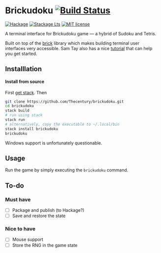 # Brickudoku [![Build Status](https://github.com/thecentury/brickudoku/actions/workflows/haskell-ci.yml/badge.svg)](https://github.com/thecentury/brickudoku/actions/workflows/haskell-ci.yml)

[![Hackage](https://img.shields.io/hackage/v/brickudoku.svg?logo=haskell)](https://hackage.haskell.org/package/brickudoku)
[![Stackage Lts](https://stackage.org/package/brickudoku/badge/lts)](https://stackage.org/lts/package/brickudoku)
[![MIT license](https://img.shields.io/badge/license-MIT-blue.svg)](LICENSE)

A terminal interface for Brickudoku game — a hybrid of Sudoku and Tetris.

Built on top of the [brick](https://github.com/jtdaugherty/brick) library which makes building terminal user interfaces very accessible. Sam Tay also has a nice [tutorial](https://samtay.github.io/posts/introduction-to-brick) that can help you get started.

## Installlation

#### Install from source

First [get stack](https://docs.haskellstack.org/en/stable/#how-to-install). Then
```bash
git clone https://github.com/Thecentury/brickudoku.git
cd brickudoku
stack build
# run using stack
stack run
# alternatively, copy the executable to ~/.local/bin
stack install brickudoku
brickudoku
```

Windows support is unfortunately questionable.

## Usage

Run the game by simply executing the `brickudoku` command.

## To-do

### Must have

- [ ] Package and publish (to Hackage?)
- [ ] Save and restore the state

### Nice to have

- [ ] Mouse support
- [ ] Store the RNG in the game state
